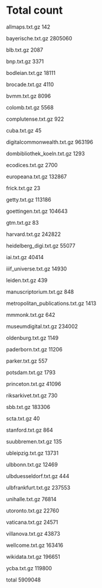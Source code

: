 # Total count

allmaps.txt.gz
142


bayerische.txt.gz
2805060


blb.txt.gz
2087


bnp.txt.gz
3371


bodleian.txt.gz
18111


brocade.txt.gz
4110


bvmm.txt.gz
8096


colomb.txt.gz
5568


complutense.txt.gz
922


cuba.txt.gz
45


digitalcommonwealth.txt.gz
963196


dombibliothek_koeln.txt.gz
1293


ecodices.txt.gz
2700


europeana.txt.gz
132867


frick.txt.gz
23


getty.txt.gz
113186


goettingen.txt.gz
104643


gtm.txt.gz
83


harvard.txt.gz
242822


heidelberg_digi.txt.gz
55077


iai.txt.gz
40414


iiif_universe.txt.gz
14930


leiden.txt.gz
439


manuscriptorium.txt.gz
848


metropolitan_publications.txt.gz
1413


mmmonk.txt.gz
642


museumdigital.txt.gz
234002


oldenburg.txt.gz
1149


paderborn.txt.gz
11206


parker.txt.gz
557


potsdam.txt.gz
1793


princeton.txt.gz
41096


riksarkivet.txt.gz
730


sbb.txt.gz
183306


scta.txt.gz
40


stanford.txt.gz
864


suubbremen.txt.gz
135


ubleipzig.txt.gz
13731


ulbbonn.txt.gz
12469


ulbduesseldorf.txt.gz
444


ulbfrankfurt.txt.gz
237553


unihalle.txt.gz
76814


utoronto.txt.gz
22760


vaticana.txt.gz
24571


villanova.txt.gz
43873


wellcome.txt.gz
163416


wikidata.txt.gz
196651


ycba.txt.gz
119800


total
5909048

